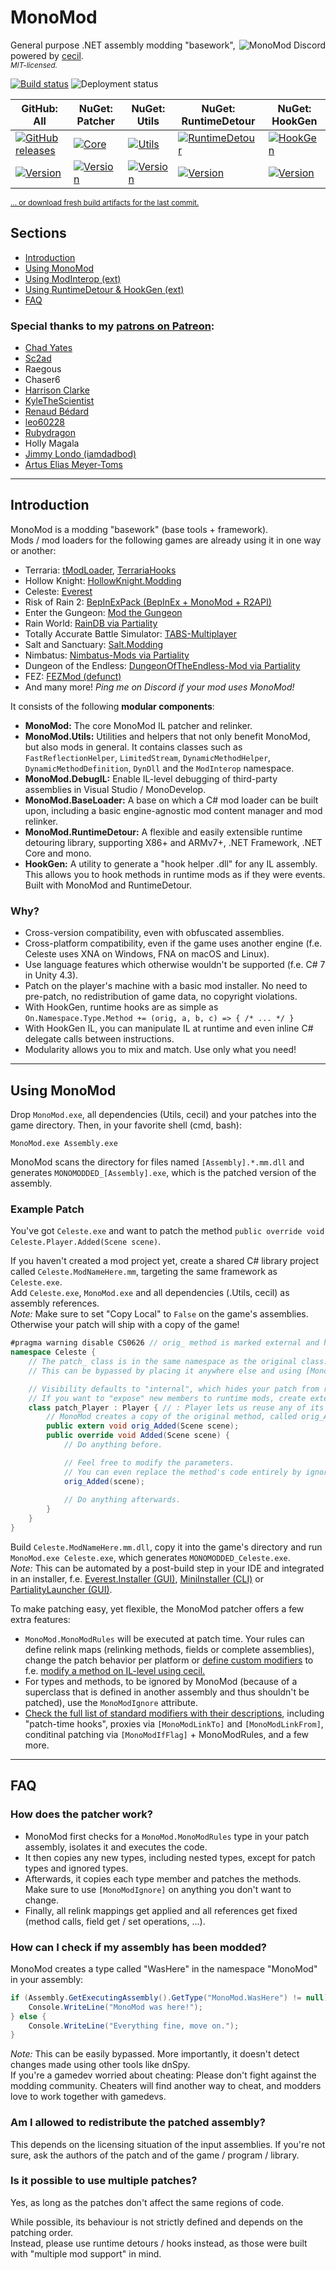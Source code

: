 # MonoMod
<a href="https://discord.gg/jm7GCZB"><img align="right" alt="MonoMod Discord" src="https://discordapp.com/api/guilds/295566538981769216/embed.png?style=banner2" /></a>
General purpose .NET assembly modding "basework", powered by [cecil](https://github.com/jbevain/cecil/).  
*<sup>MIT-licensed.</sup>*

[![Build status](https://img.shields.io/azure-devops/build/MonoMod/MonoMod/1.svg?style=flat-square)](https://dev.azure.com/MonoMod/MonoMod/_build/latest?definitionId=1) ![Deployment status](https://img.shields.io/azure-devops/release/MonoMod/572c97eb-dbaa-4a55-90e5-1d05431535bd/1/1.svg?style=flat-square)

| GitHub: All | NuGet: Patcher | NuGet: Utils | NuGet: RuntimeDetour | NuGet: HookGen |
|--|--|--|--|--|
| [![GitHub releases](https://img.shields.io/github/downloads/MonoMod/MonoMod/total.svg?style=flat-square)](https://github.com/MonoMod/MonoMod/releases) | [![Core](https://img.shields.io/nuget/dt/MonoMod.svg?style=flat-square)](https://www.nuget.org/packages/MonoMod/) | [![Utils](https://img.shields.io/nuget/dt/MonoMod.Utils.svg?style=flat-square)](https://www.nuget.org/packages/MonoMod.Utils/) | [![RuntimeDetour](https://img.shields.io/nuget/dt/MonoMod.RuntimeDetour.svg?style=flat-square)](https://www.nuget.org/packages/MonoMod.RuntimeDetour/) | [![HookGen](https://img.shields.io/nuget/dt/MonoMod.RuntimeDetour.HookGen.svg?style=flat-square)](https://www.nuget.org/packages/MonoMod.RuntimeDetour.HookGen/) |
| [![Version](https://img.shields.io/github/release/MonoMod/MonoMod.svg?style=flat-square)](https://github.com/MonoMod/MonoMod/releases) | [![Version](https://img.shields.io/nuget/v/MonoMod.svg?style=flat-square)](https://www.nuget.org/packages/MonoMod/) | [![Version](https://img.shields.io/nuget/v/MonoMod.Utils.svg?style=flat-square)](https://www.nuget.org/packages/MonoMod.Utils/) | [![Version](https://img.shields.io/nuget/v/MonoMod.RuntimeDetour.svg?style=flat-square)](https://www.nuget.org/packages/MonoMod.RuntimeDetour/) | [![Version](https://img.shields.io/nuget/v/MonoMod.RuntimeDetour.HookGen.svg?style=flat-square)](https://www.nuget.org/packages/MonoMod.RuntimeDetour.HookGen/) |

<sup>[... or download fresh build artifacts for the last commit.](https://dev.azure.com/MonoMod/MonoMod/_build/latest?definitionId=1)</sup>

## Sections
- [Introduction](#introduction)
- [Using MonoMod](#using-monomod)
- [Using ModInterop (ext)](/README-ModInterop.md)
- [Using RuntimeDetour & HookGen (ext)](/README-RuntimeDetour.md)
- [FAQ](#faq)

### Special thanks to my [patrons on Patreon](https://www.patreon.com/0x0ade):
- [Chad Yates](https://twitter.com/ChadCYates)
- [Sc2ad](https://github.com/sc2ad)
- Raegous
- Chaser6
- [Harrison Clarke](https://twitter.com/hay_guise)
- [KyleTheScientist](https://www.twitch.tv/kylethescientist)
- [Renaud Bédard](https://twitter.com/renaudbedard)
- [leo60228](https://leo60228.space)
- [Rubydragon](https://www.twitch.tv/rubydrag0n)
- Holly Magala
- [Jimmy Londo (iamdadbod)](https://www.youtube.com/iamdadbod)
- [Artus Elias Meyer-Toms](https://twitter.com/artuselias)

----

## Introduction
MonoMod is a modding "basework" (base tools + framework).  
Mods / mod loaders for the following games are already using it in one way or another:
- Terraria: [tModLoader](https://github.com/blushiemagic/tModLoader), [TerrariaHooks](https://github.com/0x0ade/TerrariaHooks)
- Hollow Knight: [HollowKnight.Modding](https://github.com/seanpr96/HollowKnight.Modding)
- Celeste: [Everest](https://everestapi.github.io/)
- Risk of Rain 2: [BepInExPack (BepInEx + MonoMod + R2API)](https://thunderstore.io/package/bbepis/BepInExPack/)
- Enter the Gungeon: [Mod the Gungeon](https://modthegungeon.github.io/)
- Rain World: [RainDB via Partiality](http://www.raindb.net/)
- Totally Accurate Battle Simulator: [TABS-Multiplayer](https://github.com/Ceiridge/TABS-Multiplayer)
- Salt and Sanctuary: [Salt.Modding](https://github.com/seanpr96/Salt.Modding)
- Nimbatus: [Nimbatus-Mods via Partiality](https://github.com/OmegaRogue/Nimbatus-Mods)
- Dungeon of the Endless: [DungeonOfTheEndless-Mod via Partiality](https://github.com/sc2ad/DungeonOfTheEndless-Mod)
- FEZ: [FEZMod (defunct)](https://github.com/0x0ade/FEZMod-Legacy)
- And many more! *Ping me on Discord if your mod uses MonoMod!*

It consists of the following **modular components**:
- **MonoMod:** The core MonoMod IL patcher and relinker.
- **MonoMod.Utils:** Utilities and helpers that not only benefit MonoMod, but also mods in general. It contains classes such as `FastReflectionHelper`, `LimitedStream`, `DynamicMethodHelper`, `DynamicMethodDefinition`, `DynDll` and the `ModInterop` namespace.
- **MonoMod.DebugIL:** Enable IL-level debugging of third-party assemblies in Visual Studio / MonoDevelop.
- **MonoMod.BaseLoader:** A base on which a C# mod loader can be built upon, including a basic engine-agnostic mod content manager and mod relinker.
- **MonoMod.RuntimeDetour:** A flexible and easily extensible runtime detouring library, supporting X86+ and ARMv7+, .NET Framework, .NET Core and mono.
- **HookGen:** A utility to generate a "hook helper .dll" for any IL assembly. This allows you to hook methods in runtime mods as if they were events. Built with MonoMod and RuntimeDetour.

### Why?
- Cross-version compatibility, even with obfuscated assemblies.
- Cross-platform compatibility, even if the game uses another engine (f.e. Celeste uses XNA on Windows, FNA on macOS and Linux).
- Use language features which otherwise wouldn't be supported (f.e. C# 7 in Unity 4.3).
- Patch on the player's machine with a basic mod installer. No need to pre-patch, no redistribution of game data, no copyright violations.
- With HookGen, runtime hooks are as simple as `On.Namespace.Type.Method += (orig, a, b, c) => { /* ... */ }`
- With HookGen IL, you can manipulate IL at runtime and even inline C# delegate calls between instructions.
- Modularity allows you to mix and match. Use only what you need!

----

## Using MonoMod
Drop `MonoMod.exe`, all dependencies (Utils, cecil) and your patches into the game directory. Then, in your favorite shell (cmd, bash):

    MonoMod.exe Assembly.exe

MonoMod scans the directory for files named `[Assembly].*.mm.dll` and generates `MONOMODDED_[Assembly].exe`, which is the patched version of the assembly.

### Example Patch

You've got `Celeste.exe` and want to patch the method `public override void Celeste.Player.Added(Scene scene)`.

If you haven't created a mod project yet, create a shared C# library project called `Celeste.ModNameHere.mm`, targeting the same framework as `Celeste.exe`.  
Add `Celeste.exe`, `MonoMod.exe` and all dependencies (.Utils, cecil) as assembly references.  
*Note:* Make sure to set "Copy Local" to `False` on the game's assemblies. Otherwise your patch will ship with a copy of the game!
 
```cs
#pragma warning disable CS0626 // orig_ method is marked external and has no attributes on it.
namespace Celeste {
    // The patch_ class is in the same namespace as the original class.
    // This can be bypassed by placing it anywhere else and using [MonoModPatch("global::Celeste.Player")]

    // Visibility defaults to "internal", which hides your patch from runtime mods.
    // If you want to "expose" new members to runtime mods, create extension methods in a public static class PlayerExt
    class patch_Player : Player { // : Player lets us reuse any of its visible members without redefining them.
        // MonoMod creates a copy of the original method, called orig_Added.
        public extern void orig_Added(Scene scene);
        public override void Added(Scene scene) {
            // Do anything before.

            // Feel free to modify the parameters.
            // You can even replace the method's code entirely by ignoring the orig_ method.
            orig_Added(scene);
            
            // Do anything afterwards.
        }
    }
}
```

Build `Celeste.ModNameHere.mm.dll`, copy it into the game's directory and run `MonoMod.exe Celeste.exe`, which generates `MONOMODDED_Celeste.exe`.  
*Note:* This can be automated by a post-build step in your IDE and integrated in an installer, f.e. [Everest.Installer (GUI)](https://github.com/EverestAPI/Everest.Installer), [MiniInstaller (CLI)](https://github.com/EverestAPI/Everest/blob/master/MiniInstaller/Program.cs) or [PartialityLauncher (GUI)](https://github.com/PartialityModding/PartialityLauncher).

To make patching easy, yet flexible, the MonoMod patcher offers a few extra features:

- `MonoMod.MonoModRules` will be executed at patch time. Your rules can define relink maps (relinking methods, fields or complete assemblies), change the patch behavior per platform or [define custom modifiers](MonoMod/Modifiers/MonoModCustomAttribute.cs) to f.e. [modify a method on IL-level using cecil.](https://github.com/MonoMod/MonoMod/issues/15#issuecomment-344570625)
- For types and methods, to be ignored by MonoMod (because of a superclass that is defined in another assembly and thus shouldn't be patched), use the `MonoModIgnore` attribute.
- [Check the full list of standard modifiers with their descriptions](MonoMod/Modifiers), including "patch-time hooks", proxies via `[MonoModLinkTo]` and `[MonoModLinkFrom]`, conditinal patching via `[MonoModIfFlag]` + MonoModRules, and a few more. 

----

## FAQ

### How does the patcher work?
- MonoMod first checks for a `MonoMod.MonoModRules` type in your patch assembly, isolates it and executes the code.
- It then copies any new types, including nested types, except for patch types and ignored types.
- Afterwards, it copies each type member and patches the methods. Make sure to use `[MonoModIgnore]` on anything you don't want to change.
- Finally, all relink mappings get applied and all references get fixed (method calls, field get / set operations, ...).


### How can I check if my assembly has been modded?
MonoMod creates a type called "WasHere" in the namespace "MonoMod" in your assembly:

```cs
if (Assembly.GetExecutingAssembly().GetType("MonoMod.WasHere") != null) {
    Console.WriteLine("MonoMod was here!");
} else {
    Console.WriteLine("Everything fine, move on.");
}
```

*Note:* This can be easily bypassed. More importantly, it doesn't detect changes made using other tools like dnSpy.  
If you're a gamedev worried about cheating: Please don't fight against the modding community. Cheaters will find another way to cheat, and modders love to work together with gamedevs.


### Am I allowed to redistribute the patched assembly?
This depends on the licensing situation of the input assemblies. If you're not sure, ask the authors of the patch and of the game / program / library.


### Is it possible to use multiple patches?
Yes, as long as the patches don't affect the same regions of code.

While possible, its behaviour is not strictly defined and depends on the patching order.  
Instead, please use runtime detours / hooks instead, as those were built with "multiple mod support" in mind.
